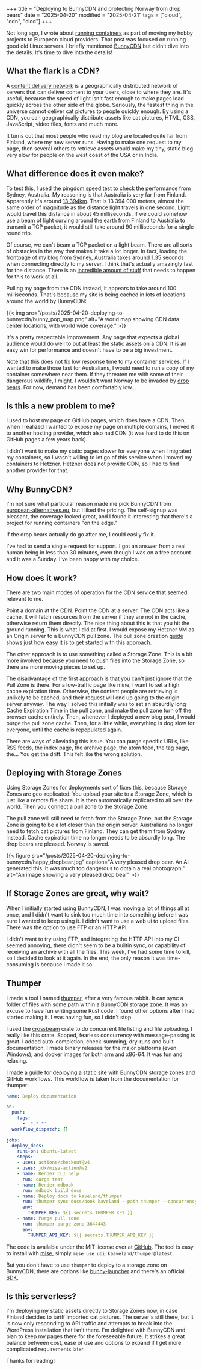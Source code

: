 +++
title = "Deploying to BunnyCDN and protecting Norway from drop bears"
date = "2025-04-20"
modified = "2025-04-21"
tags = ["cloud", "cdn", "cicd"]
+++

Not long ago, I wrote about [running containers](/posts/2025-04-14-running-containers-on-the-cheap) as part of moving my hobby projects to European cloud providers. That post was focused on running good old Linux servers. I briefly mentioned [BunnyCDN](https://bunny.net) but didn’t dive into the details. It's time to dive into the details!

## What the flark is a CDN?

A [content delivery network](https://en.wikipedia.org/wiki/Content_delivery_network) is a geographically distributed network of servers that can deliver content to your users, close to where they are. It's useful, because the speed of light isn't fast enough to make pages load quickly across the other side of the globe. Seriously, the fastest thing in the universe cannot deliver cat pictures to people quickly enough. By using a CDN, you can geographically distribute assets like cat pictures, HTML, CSS, JavaScript, video files, fonts and much more.

It turns out that most people who read my blog are located quite far from Finland, where my new server runs. Having to make one request to my page, then several others to retrieve assets would make my tiny, static blog very slow for people on the west coast of the USA or in India.

## What difference does it even make?

To test this, I used the [pingdom speed test](https://tools.pingdom.com) to check the performance from Sydney, Australia. My reasoning is that Australia is very far from Finland. Apparently it's around [13 394km](https://www.distancefromto.net/distance-from-australia-to-finland). That is 13 394 000 meters, almost the same order of magnitude as the distance light travels in one second. Light would travel this distance in about 45 milliseconds. If we could somehow use a beam of light curving around the earth from Finland to Australia to transmit a TCP packet, it would still take around 90 milliseconds for a single round trip.

Of course, we can't beam a TCP packet on a light beam. There are all sorts of obstacles in the way that makes it take a lot longer. In fact, loading the frontpage of my blog from Sydney, Australia takes around 1.35 seconds when connecting directly to my server. I think that's actually amazingly fast for the distance. There is an [incredible amount of stuff](https://danluu.com/navigate-url/) that needs to happen for this to work at all.

Pulling my page from the CDN instead, it appears to take around 100 milliseconds. That's because my site is being cached in lots of locations around the world by BunnyCDN:

{{< img src="/posts/2025-04-20-deploying-to-bunnycdn/bunny_pop_map.png" alt="A world map showing CDN data center locations, with world wide coverage." >}}

It's a pretty respectable improvement. Any page that expects a global audience would do well to put at least the static assets on a CDN. It is an easy win for performance and doesn't have to be a big investment.

Note that this does not fix low response time to my container services. If I wanted to make those fast for Australians, I would need to run a copy of my container somewhere near them. If they threaten me with some of their dangerous wildlife, I might. I wouldn't want Norway to be invaded by [drop bears](https://en.wikipedia.org/wiki/Drop_bear). For now, demand has been comfortably low...

## Is this a new problem to me? 

I used to host my page on GitHub pages, which does have a CDN. Then, when I realized I wanted to expose my page on multiple domains, I moved it to another hosting provider, which also had CDN (it was hard to do this on GitHub pages a few years back).

I didn't want to make my static pages slower for everyone when I migrated my containers, so I wasn't willing to let go of this service when I moved my containers to Hetzner. Hetzner does not provide CDN, so I had to find another provider for that.

## Why BunnyCDN?

I'm not sure what particular reason made me pick BunnyCDN from [european-alternatives.eu](https://european-alternatives.eu/category/cdn-content-delivery-network), but I liked the pricing. The self-signup was pleasant, the coverage looked great, and I found it interesting that there's a project for running containers "on the edge."

If the drop bears actually do go after me, I could easily fix it.

I've had to send a single request for support. I got an answer from a real human being in less than 30 minutes, even though I was on a free account and it was a Sunday. I've been happy with my choice.

## How does it work?

There are two main modes of operation for the CDN service that seemed relevant to me.

Point a domain at the CDN. Point the CDN at a server. The CDN acts like a cache. It will fetch resources from the server if they are not in the cache, otherwise return them directly. The nice thing about this is that you hit the ground running. This is what I did at first. I would expose my Hetzner VM as an Origin server to a BunnyCDN pull zone. The pull zone creation [guide](https://support.bunny.net/hc/en-us/articles/207790269-How-to-create-your-first-Pull-Zone) shows just how easy it is to get started with this approach.

The other approach is to use something called a Storage Zone. This is a bit more involved because you need to push files into the Storage Zone, so there are more moving pieces to set up.

The disadvantage of the first approach is that you can't just ignore that the Pull Zone is there. For a low-traffic page like mine, I want to set a high cache expiration time. Otherwise, the content people are retrieving is unlikely to be cached, and their request will end up going to the origin server anyway. The way I solved this initially was to set an absurdly long Cache Expiration Time in the pull zone, and make the pull zone turn off the browser cache entirely. Then, whenever I deployed a new blog post, I would purge the pull zone cache. Then, for a little while, everything is dog slow for everyone, until the cache is repopulated again.

There are ways of alleviating this issue. You can purge specific URLs, like RSS feeds, the index page, the archive page, the atom feed, the tag page, the... You get the drift. This felt like the wrong solution.

## Deploying with Storage Zones

Using Storage Zones for deployments sort of fixes this, because Storage Zones are geo-replicated. You upload your site to a Storage Zone, which is just like a remote file share. It is then automatically replicated to all over the world. Then you [connect](https://support.bunny.net/hc/en-us/articles/8561433879964-How-to-access-and-deliver-files-from-Bunny-Storage) a pull zone to the Storage Zone.

The pull zone will still need to fetch from the Storage Zone, but the Storage Zone is going to be a lot closer than the origin server. Australians no longer need to fetch cat pictures from Finland. They can get them from Sydney instead. Cache expiration time no longer needs to be absurdly long. The drop bears are pleased. Norway is saved.

{{< figure src="/posts/2025-04-20-deploying-to-bunnycdn/happy_dropbear.jpg" caption="A very pleased drop bear. An AI generated this. It was much too dangerous to obtain a real photograph." alt="An image showing a very pleased drop bear" >}}

## If Storage Zones are great, why wait?

When I initially started using BunnyCDN, I was moving a lot of things all at once, and I didn't want to sink too much time into something before I was sure I wanted to keep using it. I didn't want to use a web ui to upload files. There was the option to use FTP or an HTTP API.

I didn't want to try using FTP, and integrating the HTTP API into my CI seemed annoying, there didn't seem to be a builtin sync, or capability of receiving an archive with all the files. This week, I've had some time to kill, so I decided to look at it again. In the end, the only reason it was time-consuming is because I made it so.

## Thumper

I made a tool I named [thumper](https://kaveland.no/thumper/), after a very famous rabbit. It can sync a folder of files with some path within a BunnyCDN storage zone. It was an excuse to have fun writing some Rust code. I found other options after I had started making it. I was having fun, so I didn't stop.

I used the [crossbeam](https://docs.rs/crossbeam/latest/crossbeam/) crate to do concurrent file listing and file uploading. I really like this crate. Scoped, fearless concurrency with message-passing is great. I added auto-completion, check-summing, dry-runs and built documentation. I made binary releases for the major platforms (even Windows), and docker images for both arm and x86-64. It was fun and relaxing.

I made a guide for [deploying a static site](https://kaveland.no/thumper/bunnycdn.html) with BunnyCDN storage zones and GitHub workflows. This workflow is taken from the documentation for thumper:

```yaml
name: Deploy documentation

on:
  push:
    tags:
      - '*.*.*'
  workflow_dispatch: {}

jobs:
  deploy_docs:
    runs-on: ubuntu-latest
    steps:
    - uses: actions/checkout@v4
    - uses: jdx/mise-action@v2
    - name: Render CLI help
      run: cargo test
    - name: Render mdbook
      run: mdbook build docs
    - name: Deploy docs to kaveland/thumper
      run: thumper sync docs/book kaveland --path thumper --concurrency 4 --verbose
      env:
        THUMPER_KEY: ${{ secrets.THUMPER_KEY }}
    - name: Purge pull zone
      run: thumper purge-zone 3644443
      env:
        THUMPER_API_KEY: ${{ secrets.THUMPER_API_KEY }}
```

The code is available under the MIT license over at [GitHub](https://github.com/kaaveland/thumper). The tool is easy to install with [mise](https://mise.jdx.dev/), simply `mise use ubi:kaaveland/thumper@latest`.

But you don't have to use `thumper` to deploy to a storage zone on BunnyCDN, there are options like [bunny-launcher](https://bunny-launcher.net/) and there's an official [SDK](https://bunny-launcher.net/bunny-sdk/quickstart/).

## Is this serverless?

I'm deploying my static assets directly to Storage Zones now, in case Finland decides to tariff imported cat pictures. The server's still there, but it is now only responding to API traffic and attempts to break into the WordPress installation that isn't there. I'm delighted with BunnyCDN and plan to keep my pages there for the foreseeable future. It strikes a great balance between cost, ease of use and options to expand if I get more complicated requirements later.

Thanks for reading!

